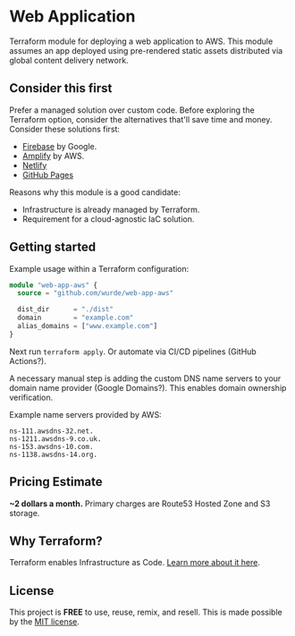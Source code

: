 # Web Application

Terraform module for deploying a web application to AWS.
This module assumes an app deployed using pre-rendered
static assets distributed via global content delivery
network.

## Consider this first

Prefer a managed solution over custom code. Before exploring
the Terraform option, consider the alternatives that'll
save time and money. Consider these solutions first:

- [Firebase](https://firebase.google.com) by Google.
- [Amplify](https://aws.amazon.com/amplify) by AWS.
- [Netlify](https://www.netlify.com)
- [GitHub Pages](https://pages.github.com)

Reasons why this module is a good candidate:

- Infrastructure is already managed by Terraform.
- Requirement for a cloud-agnostic IaC solution.

## Getting started

Example usage within a Terraform configuration:

```terraform
module "web-app-aws" {
  source = "github.com/wurde/web-app-aws"

  dist_dir      = "./dist"
  domain        = "example.com"
  alias_domains = ["www.example.com"]
}
```

Next run `terraform apply`. Or automate via CI/CD pipelines
(GitHub Actions?).

A necessary manual step is adding the custom DNS name
servers to your domain name provider (Google Domains?).
This enables domain ownership verification.

Example name servers provided by AWS:

    ns-111.awsdns-32.net. 
    ns-1211.awsdns-9.co.uk.
    ns-153.awsdns-10.com.
    ns-1138.awsdns-14.org.

## Pricing Estimate

**~2 dollars a month.**
Primary charges are Route53 Hosted Zone and S3 storage.

## Why Terraform?

Terraform enables Infrastructure as Code.
[Learn more about it here](https://www.terraform.io).

## License

This project is __FREE__ to use, reuse, remix, and resell.
This is made possible by the [MIT license](/LICENSE).
